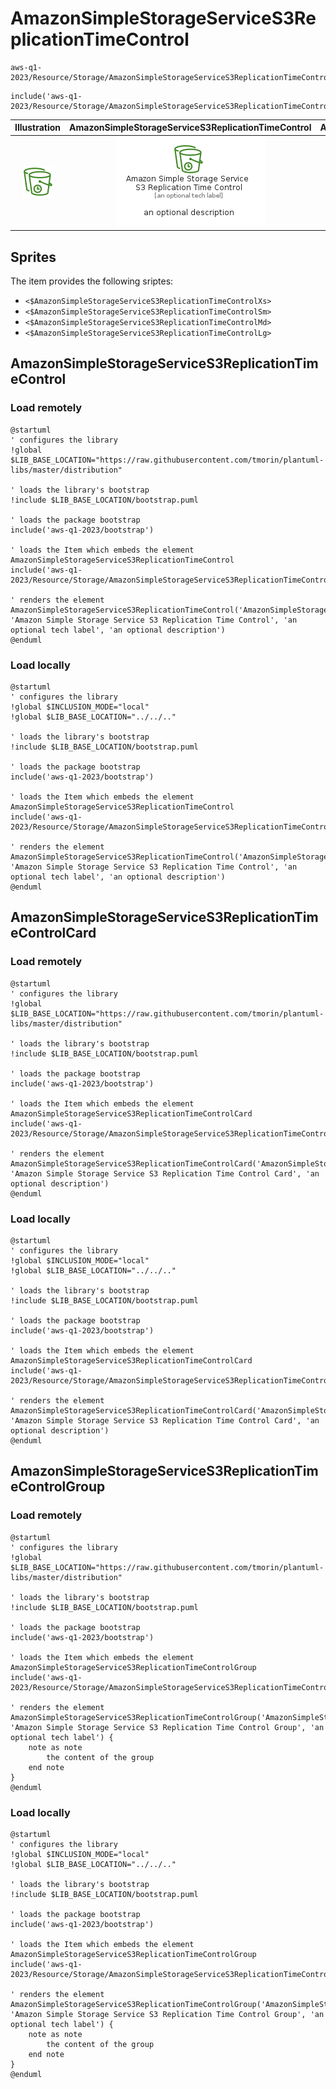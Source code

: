 # AmazonSimpleStorageServiceS3ReplicationTimeControl


```text
aws-q1-2023/Resource/Storage/AmazonSimpleStorageServiceS3ReplicationTimeControl
```

```text
include('aws-q1-2023/Resource/Storage/AmazonSimpleStorageServiceS3ReplicationTimeControl')
```



| Illustration | AmazonSimpleStorageServiceS3ReplicationTimeControl | AmazonSimpleStorageServiceS3ReplicationTimeControlCard | AmazonSimpleStorageServiceS3ReplicationTimeControlGroup |
| :---: | :---: | :---: | :---: |
| ![illustration for Illustration](../../../aws-q1-2023/Resource/Storage/AmazonSimpleStorageServiceS3ReplicationTimeControl.png) | ![illustration for AmazonSimpleStorageServiceS3ReplicationTimeControl](../../../aws-q1-2023/Resource/Storage/AmazonSimpleStorageServiceS3ReplicationTimeControl.Local.png) | ![illustration for AmazonSimpleStorageServiceS3ReplicationTimeControlCard](../../../aws-q1-2023/Resource/Storage/AmazonSimpleStorageServiceS3ReplicationTimeControlCard.Local.png) | ![illustration for AmazonSimpleStorageServiceS3ReplicationTimeControlGroup](../../../aws-q1-2023/Resource/Storage/AmazonSimpleStorageServiceS3ReplicationTimeControlGroup.Local.png) |



## Sprites
The item provides the following sriptes:

- `<$AmazonSimpleStorageServiceS3ReplicationTimeControlXs>`
- `<$AmazonSimpleStorageServiceS3ReplicationTimeControlSm>`
- `<$AmazonSimpleStorageServiceS3ReplicationTimeControlMd>`
- `<$AmazonSimpleStorageServiceS3ReplicationTimeControlLg>`





## AmazonSimpleStorageServiceS3ReplicationTimeControl

### Load remotely
```plantuml
@startuml
' configures the library
!global $LIB_BASE_LOCATION="https://raw.githubusercontent.com/tmorin/plantuml-libs/master/distribution"

' loads the library's bootstrap
!include $LIB_BASE_LOCATION/bootstrap.puml

' loads the package bootstrap
include('aws-q1-2023/bootstrap')

' loads the Item which embeds the element AmazonSimpleStorageServiceS3ReplicationTimeControl
include('aws-q1-2023/Resource/Storage/AmazonSimpleStorageServiceS3ReplicationTimeControl')

' renders the element
AmazonSimpleStorageServiceS3ReplicationTimeControl('AmazonSimpleStorageServiceS3ReplicationTimeControl', 'Amazon Simple Storage Service S3 Replication Time Control', 'an optional tech label', 'an optional description')
@enduml
```

### Load locally
```plantuml
@startuml
' configures the library
!global $INCLUSION_MODE="local"
!global $LIB_BASE_LOCATION="../../.."

' loads the library's bootstrap
!include $LIB_BASE_LOCATION/bootstrap.puml

' loads the package bootstrap
include('aws-q1-2023/bootstrap')

' loads the Item which embeds the element AmazonSimpleStorageServiceS3ReplicationTimeControl
include('aws-q1-2023/Resource/Storage/AmazonSimpleStorageServiceS3ReplicationTimeControl')

' renders the element
AmazonSimpleStorageServiceS3ReplicationTimeControl('AmazonSimpleStorageServiceS3ReplicationTimeControl', 'Amazon Simple Storage Service S3 Replication Time Control', 'an optional tech label', 'an optional description')
@enduml
```

## AmazonSimpleStorageServiceS3ReplicationTimeControlCard

### Load remotely
```plantuml
@startuml
' configures the library
!global $LIB_BASE_LOCATION="https://raw.githubusercontent.com/tmorin/plantuml-libs/master/distribution"

' loads the library's bootstrap
!include $LIB_BASE_LOCATION/bootstrap.puml

' loads the package bootstrap
include('aws-q1-2023/bootstrap')

' loads the Item which embeds the element AmazonSimpleStorageServiceS3ReplicationTimeControlCard
include('aws-q1-2023/Resource/Storage/AmazonSimpleStorageServiceS3ReplicationTimeControl')

' renders the element
AmazonSimpleStorageServiceS3ReplicationTimeControlCard('AmazonSimpleStorageServiceS3ReplicationTimeControlCard', 'Amazon Simple Storage Service S3 Replication Time Control Card', 'an optional description')
@enduml
```

### Load locally
```plantuml
@startuml
' configures the library
!global $INCLUSION_MODE="local"
!global $LIB_BASE_LOCATION="../../.."

' loads the library's bootstrap
!include $LIB_BASE_LOCATION/bootstrap.puml

' loads the package bootstrap
include('aws-q1-2023/bootstrap')

' loads the Item which embeds the element AmazonSimpleStorageServiceS3ReplicationTimeControlCard
include('aws-q1-2023/Resource/Storage/AmazonSimpleStorageServiceS3ReplicationTimeControl')

' renders the element
AmazonSimpleStorageServiceS3ReplicationTimeControlCard('AmazonSimpleStorageServiceS3ReplicationTimeControlCard', 'Amazon Simple Storage Service S3 Replication Time Control Card', 'an optional description')
@enduml
```

## AmazonSimpleStorageServiceS3ReplicationTimeControlGroup

### Load remotely
```plantuml
@startuml
' configures the library
!global $LIB_BASE_LOCATION="https://raw.githubusercontent.com/tmorin/plantuml-libs/master/distribution"

' loads the library's bootstrap
!include $LIB_BASE_LOCATION/bootstrap.puml

' loads the package bootstrap
include('aws-q1-2023/bootstrap')

' loads the Item which embeds the element AmazonSimpleStorageServiceS3ReplicationTimeControlGroup
include('aws-q1-2023/Resource/Storage/AmazonSimpleStorageServiceS3ReplicationTimeControl')

' renders the element
AmazonSimpleStorageServiceS3ReplicationTimeControlGroup('AmazonSimpleStorageServiceS3ReplicationTimeControlGroup', 'Amazon Simple Storage Service S3 Replication Time Control Group', 'an optional tech label') {
    note as note
        the content of the group
    end note
}
@enduml
```

### Load locally
```plantuml
@startuml
' configures the library
!global $INCLUSION_MODE="local"
!global $LIB_BASE_LOCATION="../../.."

' loads the library's bootstrap
!include $LIB_BASE_LOCATION/bootstrap.puml

' loads the package bootstrap
include('aws-q1-2023/bootstrap')

' loads the Item which embeds the element AmazonSimpleStorageServiceS3ReplicationTimeControlGroup
include('aws-q1-2023/Resource/Storage/AmazonSimpleStorageServiceS3ReplicationTimeControl')

' renders the element
AmazonSimpleStorageServiceS3ReplicationTimeControlGroup('AmazonSimpleStorageServiceS3ReplicationTimeControlGroup', 'Amazon Simple Storage Service S3 Replication Time Control Group', 'an optional tech label') {
    note as note
        the content of the group
    end note
}
@enduml
```

